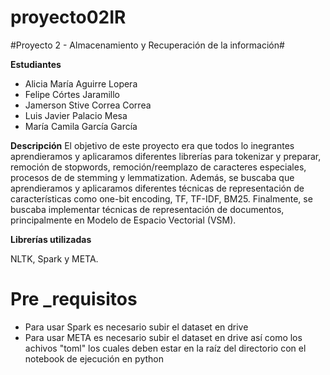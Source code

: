 # proyecto02IR

#Proyecto 2 - Almacenamiento y Recuperación de la información#

**Estudiantes**

- Alicia María Aguirre Lopera
- Felipe Córtes Jaramillo
- Jamerson Stive Correa Correa
- Luis Javier Palacio Mesa
- María Camila García García

**Descripción**
El objetivo de este proyecto era que todos lo inegrantes aprendieramos y aplicaramos
diferentes librerías para tokenizar y preparar, remoción de stopwords, remoción/reemplazo de
caracteres especiales, procesos de de stemming y lemmatization.
Además, se buscaba que aprendieramos y aplicaramos diferentes técnicas de representación de características como
one-bit encoding, TF, TF-IDF, BM25.
Finalmente, se buscaba implementar técnicas de representación de documentos,
principalmente en Modelo de Espacio Vectorial (VSM).

**Librerías utilizadas**

NLTK, Spark y META.

# **Pre _requisitos**

- Para usar Spark es necesario subir el dataset en drive
- Para usar META es necesario subir el dataset en drive así como los achivos "toml" los cuales deben estar en la raíz 
  del directorio con el notebook de ejecución en python
